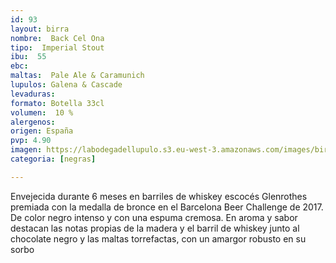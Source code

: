 ```yaml
---
id: 93
layout: birra
nombre:  Back Cel Ona
tipo:  Imperial Stout
ibu:  55
ebc:
maltas:  Pale Ale & Caramunich
lupulos: Galena & Cascade 
levaduras: 
formato: Botella 33cl
volumen:  10 %
alergenos: 
origen: España
pvp: 4.90
imagen: https://labodegadellupulo.s3.eu-west-3.amazonaws.com/images/birras/blackcelona.jpg 
categoria: [negras]

---
```

Envejecida durante 6 meses en barriles de whiskey escocés Glenrothes premiada con la medalla de bronce en el Barcelona Beer Challenge de 2017. De color negro intenso y con una espuma cremosa. En aroma y sabor destacan las notas propias de la madera y el barril de whiskey junto al chocolate negro y las maltas torrefactas, con un amargor robusto en su sorbo